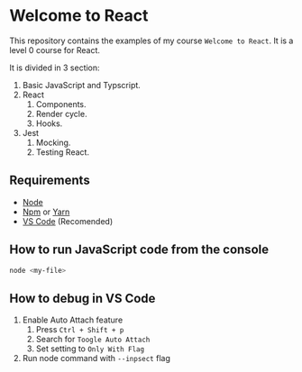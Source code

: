 # Welcome to React

This repository contains the examples of my course `Welcome to React`. It is a level 0 course for React.

It is divided in 3 section:

1. Basic JavaScript and Typscript.
2. React
   1. Components.
   2. Render cycle.
   3. Hooks.
3. Jest
   1. Mocking.
   2. Testing React.

## Requirements

- [Node](https://nodejs.org/en/)
- [Npm](https://www.npmjs.com/) or [Yarn](https://yarnpkg.com/)
- [VS Code](https://code.visualstudio.com/) (Recomended)

## How to run JavaScript code from the console

```sh
node <my-file>
```

## How to debug in VS Code

1. Enable Auto Attach feature
   1. Press `Ctrl + Shift + p`
   2. Search for `Toogle Auto Attach`
   3. Set setting to `Only With Flag`
2. Run node command with `--inpsect` flag
